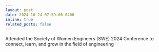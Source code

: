 ```yaml
---
layout: post
date: 2024-10-24 07:59:00-0400
inline: true
related_posts: false
---
```


Attended the Society of Women Engineers (SWE) 2024 Conference to connect, learn, and grow in the field of engineering
